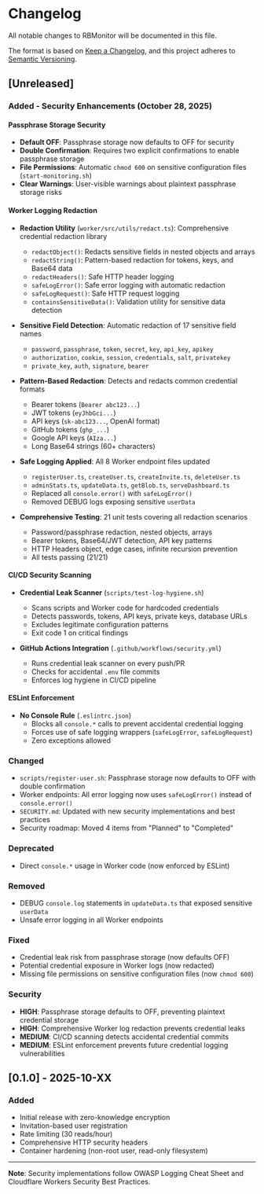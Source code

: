 # Changelog

All notable changes to RBMonitor will be documented in this file.

The format is based on [Keep a Changelog](https://keepachangelog.com/en/1.0.0/),
and this project adheres to [Semantic Versioning](https://semver.org/spec/v2.0.0.html).

## [Unreleased]

### Added - Security Enhancements (October 28, 2025)

#### Passphrase Storage Security
- **Default OFF**: Passphrase storage now defaults to OFF for security
- **Double Confirmation**: Requires two explicit confirmations to enable passphrase storage
- **File Permissions**: Automatic `chmod 600` on sensitive configuration files (`start-monitoring.sh`)
- **Clear Warnings**: User-visible warnings about plaintext passphrase storage risks

#### Worker Logging Redaction
- **Redaction Utility** (`worker/src/utils/redact.ts`): Comprehensive credential redaction library
  - `redactObject()`: Redacts sensitive fields in nested objects and arrays
  - `redactString()`: Pattern-based redaction for tokens, keys, and Base64 data
  - `redactHeaders()`: Safe HTTP header logging
  - `safeLogError()`: Safe error logging with automatic redaction
  - `safeLogRequest()`: Safe HTTP request logging
  - `containsSensitiveData()`: Validation utility for sensitive data detection

- **Sensitive Field Detection**: Automatic redaction of 17 sensitive field names
  - `password`, `passphrase`, `token`, `secret`, `key`, `api_key`, `apikey`
  - `authorization`, `cookie`, `session`, `credentials`, `salt`, `privatekey`
  - `private_key`, `auth`, `signature`, `bearer`

- **Pattern-Based Redaction**: Detects and redacts common credential formats
  - Bearer tokens (`Bearer abc123...`)
  - JWT tokens (`eyJhbGci...`)
  - API keys (`sk-abc123...`, OpenAI format)
  - GitHub tokens (`ghp_...`)
  - Google API keys (`AIza...`)
  - Long Base64 strings (60+ characters)

- **Safe Logging Applied**: All 8 Worker endpoint files updated
  - `registerUser.ts`, `createUser.ts`, `createInvite.ts`, `deleteUser.ts`
  - `adminStats.ts`, `updateData.ts`, `getBlob.ts`, `serveDashboard.ts`
  - Replaced all `console.error()` with `safeLogError()`
  - Removed DEBUG logs exposing sensitive `userData`

- **Comprehensive Testing**: 21 unit tests covering all redaction scenarios
  - Password/passphrase redaction, nested objects, arrays
  - Bearer tokens, Base64/JWT detection, API key patterns
  - HTTP Headers object, edge cases, infinite recursion prevention
  - All tests passing (21/21)

#### CI/CD Security Scanning
- **Credential Leak Scanner** (`scripts/test-log-hygiene.sh`)
  - Scans scripts and Worker code for hardcoded credentials
  - Detects passwords, tokens, API keys, private keys, database URLs
  - Excludes legitimate configuration patterns
  - Exit code 1 on critical findings

- **GitHub Actions Integration** (`.github/workflows/security.yml`)
  - Runs credential leak scanner on every push/PR
  - Checks for accidental `.env` file commits
  - Enforces log hygiene in CI/CD pipeline

#### ESLint Enforcement
- **No Console Rule** (`.eslintrc.json`)
  - Blocks all `console.*` calls to prevent accidental credential logging
  - Forces use of safe logging wrappers (`safeLogError`, `safeLogRequest`)
  - Zero exceptions allowed

### Changed
- `scripts/register-user.sh`: Passphrase storage now defaults to OFF with double confirmation
- Worker endpoints: All error logging now uses `safeLogError()` instead of `console.error()`
- `SECURITY.md`: Updated with new security implementations and best practices
- Security roadmap: Moved 4 items from "Planned" to "Completed"

### Deprecated
- Direct `console.*` usage in Worker code (now enforced by ESLint)

### Removed
- DEBUG `console.log` statements in `updateData.ts` that exposed sensitive `userData`
- Unsafe error logging in all Worker endpoints

### Fixed
- Credential leak risk from passphrase storage (now defaults OFF)
- Potential credential exposure in Worker logs (now redacted)
- Missing file permissions on sensitive configuration files (now `chmod 600`)

### Security
- **HIGH**: Passphrase storage defaults to OFF, preventing plaintext credential storage
- **HIGH**: Comprehensive Worker log redaction prevents credential leaks
- **MEDIUM**: CI/CD scanning detects accidental credential commits
- **MEDIUM**: ESLint enforcement prevents future credential logging vulnerabilities

## [0.1.0] - 2025-10-XX

### Added
- Initial release with zero-knowledge encryption
- Invitation-based user registration
- Rate limiting (30 reads/hour)
- Comprehensive HTTP security headers
- Container hardening (non-root user, read-only filesystem)

---

**Note**: Security implementations follow OWASP Logging Cheat Sheet and Cloudflare Workers Security Best Practices.
